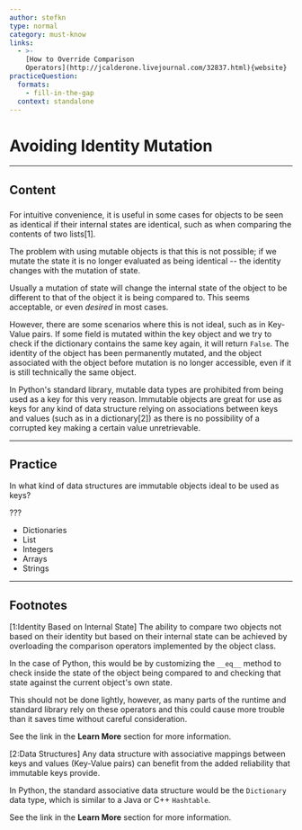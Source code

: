 ```yaml
---
author: stefkn
type: normal
category: must-know
links:
  - >-
    [How to Override Comparison
    Operators](http://jcalderone.livejournal.com/32837.html){website}
practiceQuestion:
  formats:
    - fill-in-the-gap
  context: standalone
---
```


# Avoiding Identity Mutation


---

## Content

### 

For intuitive convenience, it is useful in some cases for objects to be seen as identical if their internal states are identical, such as when comparing the contents of two lists[1].

The problem with using mutable objects is that this is not possible; if we mutate the state it is no longer evaluated as being identical -- the identity changes with the mutation of state.

Usually a mutation of state will change the internal state of the object to be different to that of the object it is being compared to. This seems acceptable, or even *desired* in most cases. 

However, there are some scenarios where this is not ideal, such as in Key-Value pairs. If some field is mutated within the key object and we try to check if the dictionary contains the same key again, it will return `False`. The identity of the object has been permanently mutated, and the object associated with the object before mutation is no longer accessible, even if it is still technically the same object.

In Python's standard library, mutable data types are prohibited from being used as a key for this very reason. Immutable objects are great for use as keys for any kind of data structure relying on associations between keys and values (such as in a dictionary[2]) as there is no possibility of a corrupted key making a certain value unretrievable.


---

## Practice

In what kind of data structures are immutable objects ideal to be used as keys?

???

- Dictionaries
- List
- Integers
- Arrays
- Strings


---

## Footnotes

[1:Identity Based on Internal State]
The ability to compare two objects not based on their identity but based on their internal state can be achieved by overloading the comparison operators implemented by the object class. 

In the case of Python, this would be by customizing the `__eq__` method to check inside the state of the object being compared to and checking that state against the current object's own state. 

This should not be done lightly, however, as many parts of the runtime and standard library rely on these operators and this could cause more trouble than it saves time without careful consideration. 

See the link in the **Learn More** section for more information.

[2:Data Structures]
Any data structure with associative mappings between keys and values (Key-Value pairs) can benefit from the added reliability that immutable keys provide. 

In Python, the standard associative data structure would be the `Dictionary` data type, which is similar to a Java or C++ `Hashtable`.

See the link in the **Learn More** section for more information.
 
